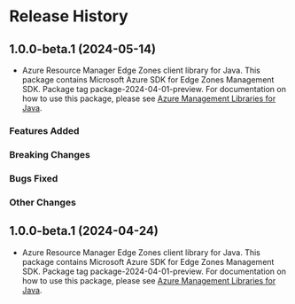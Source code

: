 # Release History

## 1.0.0-beta.1 (2024-05-14)

- Azure Resource Manager Edge Zones client library for Java. This package contains Microsoft Azure SDK for Edge Zones Management SDK.  Package tag package-2024-04-01-preview. For documentation on how to use this package, please see [Azure Management Libraries for Java](https://aka.ms/azsdk/java/mgmt).

### Features Added

### Breaking Changes

### Bugs Fixed

### Other Changes

## 1.0.0-beta.1 (2024-04-24)

- Azure Resource Manager Edge Zones client library for Java. This package contains Microsoft Azure SDK for Edge Zones Management SDK.  Package tag package-2024-04-01-preview. For documentation on how to use this package, please see [Azure Management Libraries for Java](https://aka.ms/azsdk/java/mgmt).


